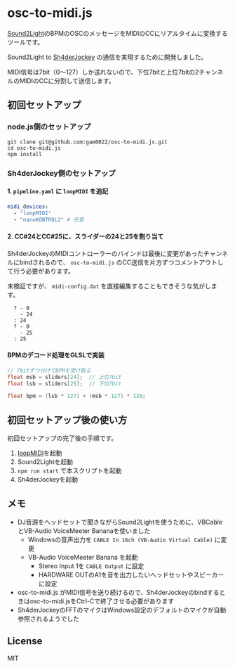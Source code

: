 # osc-to-midi.js

[Sound2Light](https://github.com/ETCLabs/Sound2Light)のBPMのOSCのメッセージをMIDIのCCにリアルタイムに変換するツールです。

Sound2Light to [Sh4derJockey](https://github.com/slerpyyy/sh4der-jockey) の通信を実現するために開発しました。

MIDI信号は7bit（0～127）しか送れないので、下位7bitと上位7bitの2チャンネルのMIDIのCCに分割して送信します。

## 初回セットアップ

### node.js側のセットアップ

```
git clone git@github.com:gam0022/osc-to-midi.js.git
cd osc-to-midi.js
npm install
```

### Sh4derJockey側のセットアップ

#### 1. `pipeline.yaml` に `loopMIDI` を追記

```yaml
midi_devices:
  - "loopMIDI"
  - "nanoKONTROL2" # 任意
```

#### 2. CC#24とCC#25に、スライダーの24と25を割り当て

Sh4derJockeyのMIDIコントローラーのバインドは最後に変更があったチャンネルにbindされるので、 `osc-to-midi.js` のCC送信を片方ずつコメントアウトして行う必要があります。

未検証ですが、 `midi-config.dat` を直接編集することもできそうな気がします。

```
  ? - 0
    - 24
  : 24
  ? - 0
    - 25
  : 25
```

#### BPMのデコード処理をGLSLで実装

```glsl
// 7bitずつ分けてBPMを受け取る
float msb = sliders[24];  // 上位7bit
float lsb = sliders[25];  // 下位7bit

float bpm = (lsb * 127) + (msb * 127) * 128;
```

## 初回セットアップ後の使い方

初回セットアップの完了後の手順です。

1. [loopMIDI](https://www.tobias-erichsen.de/software/loopmidi.html)を起動
2. Sound2Lightを起動
3. `npm run start` で本スクリプトを起動
4. Sh4derJockeyを起動

## メモ

- DJ音源をヘッドセットで聞きながらSound2Lightを使うために、VBCableとVB-Audio VoiceMeeter Bananaを使いました
    - Windowsの音声出力を `CABLE In 16ch (VB-Audio Virtual Cable)` に変更
    - VB-Audio VoiceMeeter Banana を起動
        - Stereo Input 1を `CABLE Output` に設定
        - HARDWARE OUTのA1を音を出力したいヘッドセットやスピーカーに設定
- osc-to-midi.js がMIDI信号を送り続けるので、Sh4derJockeyのbindするときはosc-to-midi.jsをCtrl-Cで終了させる必要があります
- Sh4derJockeyのFFTのマイクはWindows設定のデフォルトのマイクが自動参照されるようでした

## License

MIT
